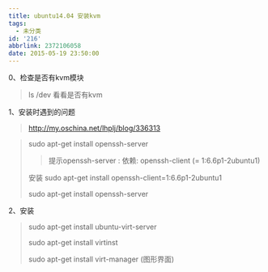 ```yaml
---
title: ubuntu14.04 安装kvm
tags:
  - 未分类
id: '216'
abbrlink: 2372106058
date: 2015-05-19 23:50:00
---
```


0、检查是否有kvm模块

> ls /dev 看看是否有kvm

  

1、安装时遇到的问题

> http://my.oschina.net/lhplj/blog/336313

> sudo apt-get install openssh-server
> 
> > 提示openssh-server : 依赖: openssh-client (= 1:6.6p1-2ubuntu1)
> 
> 安装 sudo apt-get install openssh-client=1:6.6p1-2ubuntu1
> 
> sudo apt-get install openssh-server

  

2、安装

> sudo apt-get install ubuntu-virt-server
> 
> sudo apt-get install virtinst
> 
> sudo apt-get install virt-manager (图形界面)